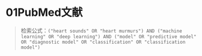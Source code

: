 # 01PubMed文献

> 检索公式：`("heart sounds" OR "heart murmurs") AND ("machine learning" OR "deep learning") AND ("model" OR "predictive model" OR "diagnostic model" OR "classification" OR "classification model")`



## []()



